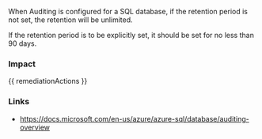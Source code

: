 
When Auditing is configured for a SQL database, if the retention period is not set, the retention will be unlimited.

If the retention period is to be explicitly set, it should be set for no less than 90 days.


### Impact
<!-- Add Impact here -->

<!-- DO NOT CHANGE -->
{{ remediationActions }}

### Links
- https://docs.microsoft.com/en-us/azure/azure-sql/database/auditing-overview


